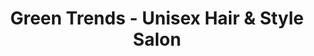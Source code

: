 ---
title: "Green Trends - Unisex Hair & Style Salon"
url: /bangalore/green-trends-unisex-hair-and-style-salon-r-k-complex-k-h-b-colony/
shop: beauty
---